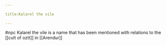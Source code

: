 --- 
title:Kalarel the vile 
---
#npc 
Kalarel the vile is a name that has been mentioned with relations to the [[cult of oztt]] in [[Arendur]]
